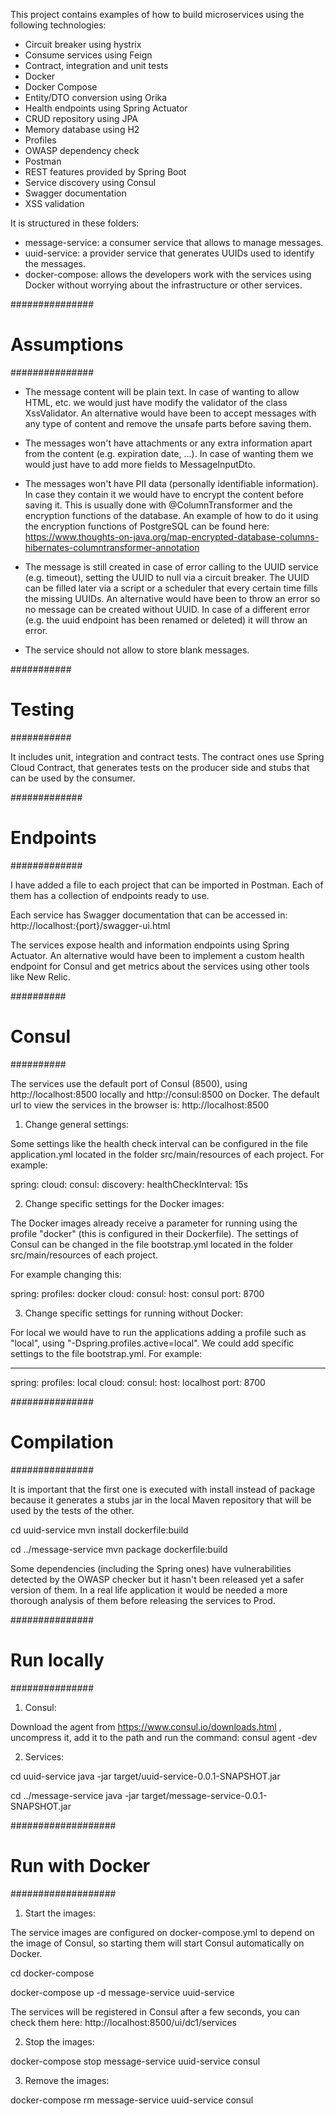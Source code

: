 
This project contains examples of how to build microservices using the following technologies:
- Circuit breaker using hystrix
- Consume services using Feign
- Contract, integration and unit tests
- Docker
- Docker Compose
- Entity/DTO conversion using Orika
- Health endpoints using Spring Actuator
- CRUD repository using JPA
- Memory database using H2
- Profiles
- OWASP dependency check
- Postman
- REST features provided by Spring Boot
- Service discovery using Consul
- Swagger documentation
- XSS validation

It is structured in these folders:
- message-service: a consumer service that allows to manage messages.
- uuid-service: a provider service that generates UUIDs used to identify the messages.
- docker-compose: allows the developers work with the services using Docker without worrying about the infrastructure or other services.


###############
# Assumptions #
############### 

- The message content will be plain text. In case of wanting to allow HTML, etc. we would 
just have modify the validator of the class XssValidator. An alternative would have been 
to accept messages with any type of content and remove the unsafe parts before saving them.

- The messages won't have attachments or any extra information apart from the content 
(e.g. expiration date, ...). In case of wanting them we would just have to add more fields 
to MessageInputDto.

- The messages won't have PII data (personally identifiable information). In case they contain it 
we would have to encrypt the content before saving it. This is usually done with @ColumnTransformer
and the encryption functions of the database. 
An example of how to do it using the encryption functions of PostgreSQL can be found here:
https://www.thoughts-on-java.org/map-encrypted-database-columns-hibernates-columntransformer-annotation

- The message is still created in case of error calling to the UUID service (e.g. timeout), 
setting the UUID to null via a circuit breaker. The UUID can be filled later via a script 
or a scheduler that every certain time fills the missing UUIDs. An alternative would 
have been to throw an error so no message can be created without UUID. 
In case of a different error (e.g. the uuid endpoint has been renamed or deleted) 
it will throw an error.

- The service should not allow to store blank messages.


###########
# Testing #
###########

It includes unit, integration and contract tests. The contract ones use Spring Cloud Contract, 
that generates tests on the producer side and stubs that can be used by the consumer.


#############
# Endpoints #
#############

I have added a file to each project that can be imported in Postman. Each of them has 
a collection of endpoints ready to use. 

Each service has Swagger documentation that can be accessed in:
http://localhost:{port}/swagger-ui.html

The services expose health and information endpoints using Spring Actuator. An alternative 
would have been to implement a custom health endpoint for Consul and get metrics about 
the services using other tools like New Relic.


##########
# Consul #
##########

The services use the default port of Consul (8500), using http://localhost:8500 locally 
and http://consul:8500 on Docker. The default url to view the services in the browser is:
http://localhost:8500

1) Change general settings:

Some settings like the health check interval can be configured in the file application.yml
located in the folder src/main/resources of each project. For example:

spring:
  cloud:
    consul:
      discovery:
        healthCheckInterval: 15s

2) Change specific settings for the Docker images:

The Docker images already receive a parameter for running using the profile "docker" 
(this is configured in their Dockerfile). The settings of Consul can be changed in the file
bootstrap.yml located in the folder src/main/resources of each project. 

For example changing this:

spring:
  profiles: docker
  cloud:
    consul:
      host: consul
      port: 8700


3) Change specific settings for running without Docker:

For local we would have to run the applications adding a profile such as "local", using 
"-Dspring.profiles.active=local". We could add specific settings to the file bootstrap.yml.
For example:

---

spring:
  profiles: local
  cloud:
    consul:
      host: localhost
      port: 8700


###############
# Compilation #
###############

It is important that the first one is executed with install instead of package because it 
generates a stubs jar in the local Maven repository that will be used by the tests of the other.

cd uuid-service
mvn install dockerfile:build

cd ../message-service
mvn package dockerfile:build

Some dependencies (including the Spring ones) have vulnerabilities detected by the OWASP checker 
but it hasn't been released yet a safer version of them. In a real life application 
it would be needed a more thorough analysis of them before releasing the services to Prod.


###############
# Run locally #
###############

1) Consul:

Download the agent from https://www.consul.io/downloads.html , uncompress it, add it to the path 
and run the command:  consul agent -dev 

2) Services:

cd uuid-service
java -jar target/uuid-service-0.0.1-SNAPSHOT.jar

cd ../message-service
java -jar target/message-service-0.0.1-SNAPSHOT.jar


###################
# Run with Docker #
###################

1) Start the images:

The service images are configured on docker-compose.yml to depend on the image of Consul, 
so starting them will start Consul automatically on Docker.

cd docker-compose

docker-compose up -d message-service uuid-service

The services will be registered in Consul after a few seconds, you can check them here:
http://localhost:8500/ui/dc1/services


2) Stop the images:

docker-compose stop message-service uuid-service consul


3) Remove the images:

docker-compose rm message-service uuid-service consul

